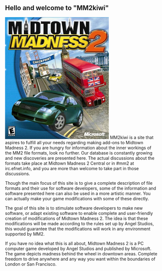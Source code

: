 ## Hello and welcome to "MM2kiwi"

![MM2.jpg](images/MM2.jpg) MM2kiwi is a site that aspires to fulfill
all your needs regarding making add-ons to Midtown Madness 2. If you are
hungry for information about the inner workings of the MM2 file formats,
look no further. Our database is constantly growing and new discoveries
are presented here. The actual discussions about the formats take place
at Midtown Madness 2 Central or in \#mm2 at irc.efnet.info, and you are
more than welcome to take part in those discussions.

Though the main focus of this site is to give a complete description of
file formats and their use for software developers, some of the
information and software presented here can also be used in a more
artistic manner. You can actually make your game modifications with some
of these directly.

The goal of this site is to stimulate software developers to make new
software, or adapt existing software to enable complete and
user-friendly creation of modifications of Midtown Madness 2. The idea
is that these modifications will be made according to the rules set up
by Angel Studios, this would guarantee that the modifications will work
in any environment supported by MM2.

If you have no idea what this is all about, Midtown Madness 2 is a PC
computer game developed by Angel Studios and published by Microsoft. The
game depicts madness behind the wheel in downtown areas. Complete
freedom to drive anywhere and any way you want within the boundaries of
London or San Francisco.
